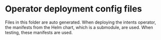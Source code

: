# Operator deployment config files

Files in this folder are auto generated. When deploying the intents operator, the manifests from the Helm chart, which is a submodule, are used. When testing, these manifests are used.
